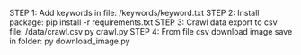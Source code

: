 <!-- STEP CRAWL DATA FROM  https://www.coupang.com/-->

STEP 1: Add keywords in file: /keywords/keyword.txt
STEP 2: Install package:
pip install -r requirements.txt
STEP 3: Crawl data export to csv file: /data/crawl.csv
py crawl.py
STEP 4: From file csv download image save in folder:
py download_image.py
